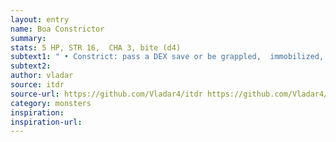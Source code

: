 ```yaml
---
layout: entry
name: Boa Constrictor
summary:
stats: 5 HP, STR 16,  CHA 3, bite (d4)
subtext1: " • Constrict: pass a DEX save or be grappled,  immobilized,  and take d8 Damage now and on each subsequent turn until a successful STR save or DEX."
subtext2:
author: vladar
source: itdr
source-url: https://github.com/Vladar4/itdr https://github.com/Vladar4/itdr https://github.com/Vladar4/itdr
category: monsters
inspiration:
inspiration-url:
---
```

